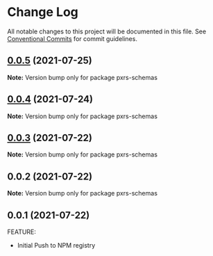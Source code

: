 # Change Log

All notable changes to this project will be documented in this file.
See [Conventional Commits](https://conventionalcommits.org) for commit guidelines.

## [0.0.5](https://github.com/PrinceJoeyLee12/paxers_v2/compare/pxrs-schemas@0.0.3...pxrs-schemas@0.0.5) (2021-07-25)

**Note:** Version bump only for package pxrs-schemas





## [0.0.4](https://github.com/PrinceJoeyLee12/paxers_v2/compare/pxrs-schemas@0.0.3...pxrs-schemas@0.0.4) (2021-07-24)

**Note:** Version bump only for package pxrs-schemas





## [0.0.3](https://github.com/PrinceJoeyLee12/paxers_v2/compare/pxrs-schemas@0.0.2...pxrs-schemas@0.0.3) (2021-07-22)

**Note:** Version bump only for package pxrs-schemas

## 0.0.2 (2021-07-22)

**Note:** Version bump only for package pxrs-schemas

## 0.0.1 (2021-07-22)

FEATURE:

- Initial Push to NPM registry
